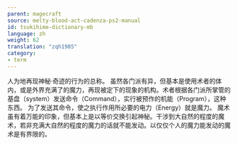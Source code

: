 ```yaml
---
parent: magecraft
source: melty-blood-act-cadenza-ps2-manual
id: tsukihime-dictionary-mb
language: zh
weight: 62
translation: "zqh1985"
category:
- term
---
```


人为地再现神秘·奇迹的行为的总称。
虽然各门派有异，但基本是使用术者的体内，或是外界充满了的魔力，再现被定下的现象的机构。术者根据各门派所掌管的基盘（system）发送命令（Command），实行被预作的机能（Program），这种东西。
为了发送其命令，使之执行作用所必要的电力（Energy）就是魔力。
魔术虽有着万能的印象，但基本上是以等价交换引起神秘。干涉到大自然的程度的魔术，若非充满大自然的程度的魔力的话就不能发动。以仅仅个人的魔力能发动的魔术是有界限的。
